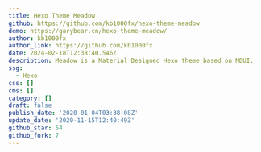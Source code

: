 ```yaml
---
title: Hexo Theme Meadow
github: https://github.com/kb1000fx/hexo-theme-meadow
demo: https://garybear.cn/hexo-theme-meadow/
author: kb1000fx
author_link: https://github.com/kb1000fx
date: 2024-02-18T12:38:40.546Z
description: Meadow is a Material Designed Hexo theme based on MDUI.
ssg:
  - Hexo
css: []
cms: []
category: []
draft: false
publish_date: '2020-01-04T03:38:08Z'
update_date: '2020-11-15T12:40:49Z'
github_star: 54
github_fork: 7
---
```


